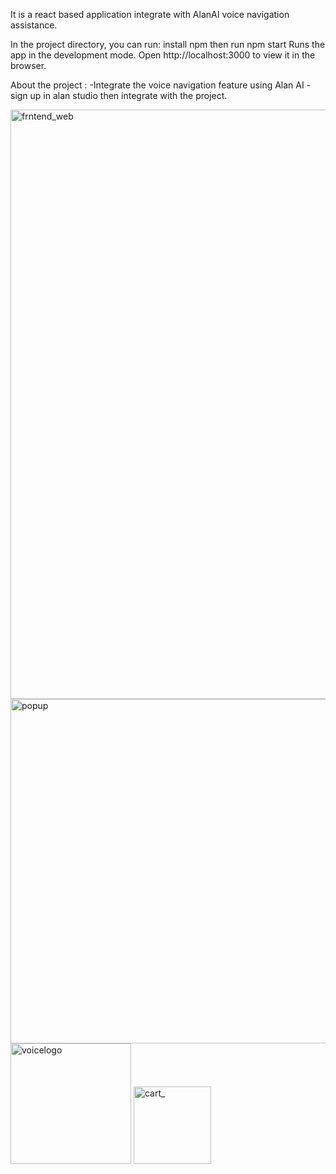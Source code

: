 It is a react based application integrate with AlanAI voice navigation assistance.

In the project directory, you can run: install npm then run npm start Runs the app in the development mode. Open http://localhost:3000 to view it in the browser.

About the project : -Integrate the voice navigation feature using Alan AI -sign up in alan studio then integrate with the project.



<img width="943" alt="frntend_web" src="https://user-images.githubusercontent.com/78690652/191500811-bed2ddcc-8eb0-4aeb-8f22-42b67f674f9c.png">
<img width="551" alt="popup" src="https://user-images.githubusercontent.com/78690652/191500853-b945d756-93be-4a84-858e-22fc3cec3e13.png">
<img width="193" alt="voicelogo" src="https://user-images.githubusercontent.com/78690652/191500881-07acfa2a-519c-4bcf-840a-72f489b8612e.png">
<img width="124" alt="cart_" src="https://user-images.githubusercontent.com/78690652/191500934-62cc77a2-166d-46fc-8d8c-42bc32811f17.png">
